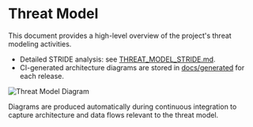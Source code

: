 # Threat Model

This document provides a high-level overview of the project's threat modeling activities.

- Detailed STRIDE analysis: see [THREAT_MODEL_STRIDE.md](./THREAT_MODEL_STRIDE.md).
- CI-generated architecture diagrams are stored in [docs/generated](./generated/) for each release.

![Threat Model Diagram](./generated/threat-model-diagram.png)

Diagrams are produced automatically during continuous integration to capture architecture and data flows relevant to the threat model.
